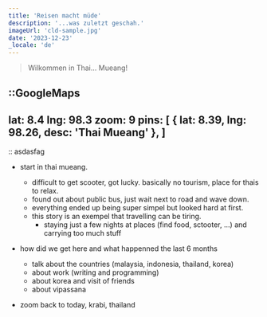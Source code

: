 ```yaml
---
title: 'Reisen macht müde'
description: '...was zuletzt geschah.'
imageUrl: 'cld-sample.jpg'
date: '2023-12-23'
_locale: 'de'
---
```


> Wilkommen in Thai... Mueang!

::GoogleMaps
---
lat: 8.4
lng: 98.3
zoom: 9
pins: [
  { lat: 8.39, lng: 98.26, desc: 'Thai Mueang' },
  ]
---
::
asdasfag

- start in thai mueang.
  - difficult to get scooter, got lucky. basically no tourism, place for thais to relax.
  - found out about public bus, just wait next to road and wave down.
  - everything ended up being super simpel but looked hard at first.
  - this story is an exempel that travelling can be tiring.
    - staying just a few nights at places (find food, sctooter, ...) and carrying too much stuff

- how did we get here and what happenned the last 6 months
  - talk about the countries (malaysia, indonesia, thailand, korea)
  - about work (writing and programming)
  - about korea and visit of friends
  - about vipassana

- zoom back to today, krabi, thailand
